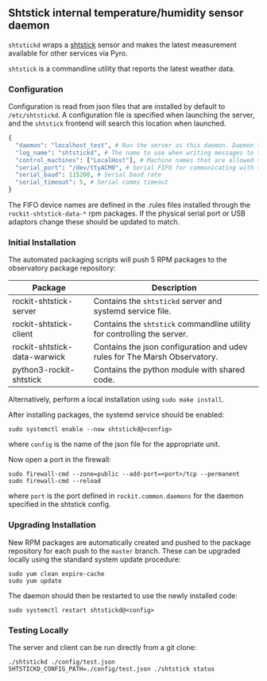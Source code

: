 ## Shtstick internal temperature/humidity sensor daemon

`shtstickd` wraps a [shtstick](https://github.com/rockit-astro/shtstick) sensor and
makes the latest measurement available for other services via Pyro.

`shtstick` is a commandline utility that reports the latest weather data.

### Configuration

Configuration is read from json files that are installed by default to `/etc/shtstickd`.
A configuration file is specified when launching the server, and the `shtstick` frontend will search this location when launched.

```python
{
  "daemon": "localhost_test", # Run the server as this daemon. Daemon types are registered in `rockit.common.daemons`.
  "log_name": "shtstickd", # The name to use when writing messages to the observatory log.
  "control_machines": ["LocalHost"], # Machine names that are allowed to control (rather than just query) state. Machine names are registered in `rockit.common.IP`.
  "serial_port": "/dev/ttyACM0", # Serial FIFO for communicating with the vaisala
  "serial_baud": 115200, # Serial baud rate
  "serial_timeout": 5, # Serial comms timeout
}
```

The FIFO device names are defined in the .rules files installed through the `rockit-shtstick-data-*` rpm packages.
If the physical serial port or USB adaptors change these should be updated to match.

### Initial Installation

The automated packaging scripts will push 5 RPM packages to the observatory package repository:

| Package                      | Description                                                               |
|------------------------------|---------------------------------------------------------------------------|
| rockit-shtstick-server       | Contains the `shtstickd` server and systemd service file.                 |
| rockit-shtstick-client       | Contains the `shtstick` commandline utility for controlling the server.   |
| rockit-shtstick-data-warwick | Contains the json configuration and udev rules for The Marsh Observatory. |
| python3-rockit-shtstick      | Contains the python module with shared code.                              |

Alternatively, perform a local installation using `sudo make install`.

After installing packages, the systemd service should be enabled:

```
sudo systemctl enable --now shtstickd@<config>
```

where `config` is the name of the json file for the appropriate unit.

Now open a port in the firewall:
```
sudo firewall-cmd --zone=public --add-port=<port>/tcp --permanent
sudo firewall-cmd --reload
```
where `port` is the port defined in `rockit.common.daemons` for the daemon specified in the shtstick config.

### Upgrading Installation

New RPM packages are automatically created and pushed to the package repository for each push to the `master` branch.
These can be upgraded locally using the standard system update procedure:
```
sudo yum clean expire-cache
sudo yum update
```

The daemon should then be restarted to use the newly installed code:
```
sudo systemctl restart shtstickd@<config>
```

### Testing Locally

The server and client can be run directly from a git clone:
```
./shtstickd ./config/test.json
SHTSTICKD_CONFIG_PATH=./config/test.json ./shtstick status
```

